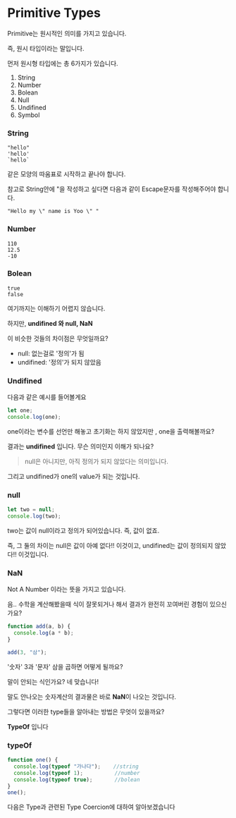 # Primitive Types

Primitive는 원시적인 의미를 가지고 있습니다. 

즉, 원시 타입이라는 말입니다. 

먼저 원시형 타입에는 총 6가지가 있습니다.

1. String
2. Number
3. Bolean
4. Null
5. Undifined
6. Symbol

### String 

```text
"hello"
'hello'
`hello`
```

같은 모양의 따움표로 시작하고 끝나야 합니다. 

참고로 String안에 "을 작성하고 싶다면 다음과 같이 Escape문자를 작성해주어야 합니다. 

`"Hello my \" name is Yoo \" "`

### Number

```text
110
12.5
-10
```

### Bolean

```text
true
false
```

여기까지는 이해하기 어렵지 않습니다. 

하지만, **undifined 와 null, NaN** 

이 비슷한 것들의 차이점은 무엇일까요? 

* null: 없는걸로 '정의'가 됨
* undifined: '정의'가 되지 않았음

### Undifined

다음과 같은 예시를 들어볼게요

```javascript
let one;
console.log(one); 
```

one이라는 변수를 선언만 해놓고 초기화는 하지 않았지만 , one을 출력해볼까요? 

결과는 **undifined** 입니다. 무슨 의미인지 이해가 되나요?

> null은 아니지만, 아직 정의가 되지 않았다는 의미입니다.

그리고 undifined가 one의 value가 되는 것입니다. 

### null

```javascript
let two = null;
console.log(two); 
```

two는 값이 null이라고 정의가 되어있습니다. 즉, 값이 없죠. 

즉, 그 둘의 차이는 null은 값이 아예 없다!! 이것이고, undifined는 값이 정의되지 않았다!! 이것입니다.

### NaN

Not A Number 이라는 뜻을 가지고 있습니다. 

음.. 수학을 계산해봤을때 식이 잘못되거나 해서 결과가 완전히 꼬여버린 경험이 있으신가요? 

```javascript
function add(a, b) {
  console.log(a * b);
}

add(3, "삼");
```

'숫자' 3과 '문자' 삼을 곱하면 어떻게 될까요? 

말이 안되는 식인가요? 네 맞습니다!

말도 안나오는 숫자계산의 결과물은 바로 **NaN**이 나오는 것입니다.

그렇다면 이러한 type들을 알아내는 방법은 무엇이 있을까요?

**TypeOf** 입니다

### typeOf

```javascript
function one() {
  console.log(typeof "가나다");    //string
  console.log(typeof 1);          //number
  console.log(typeof true);       //bolean
}
one();
```

다음은 Type과 관련된 Type Coercion에 대하여 알아보겠습니다

